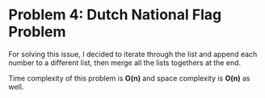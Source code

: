 # Problem 4: Dutch National Flag Problem

For solving this issue, I decided to iterate through the list and append
each number to a different list, then merge all the lists togethers at the end. 

Time complexity of this problem is **O(n)** and space complexity is **O(n)** as well.